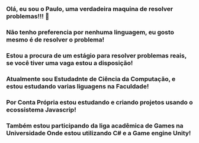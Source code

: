 ### Olá, eu sou o Paulo, uma verdadeira maquina de resolver problemas!!! 🤖
### Não tenho preferencia por nenhuma linguagem, eu gosto mesmo é de resolver o problema!
### Estou a procura de um estágio para resolver problemas reais, se você tiver uma vaga estou a disposição!
### Atualmente sou Estudadnte de Ciência da Computação, e estou estudando varias liguagens na Faculdade!
### Por Conta Própria estou estudando e criando projetos usando o ecossistema Javascrip!
### Também estou participando da liga acadêmica de Games na Universidade Onde estou utilizando C# e a Game engine Unity!

